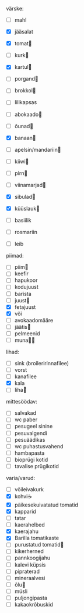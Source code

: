 
värske:
- [ ] mahl
- [x] jääsalat
- [x] tomat🍅
- [ ] kurk🥒
- [x] kartul🥔
- [ ] porgand🥕
- [ ] brokkol🥦
- [ ] lillkapsas
- [ ] abokaado🥑
- [ ] õunad🍏
- [x] banaan🍌
- [ ] apelsin/mandariin🍊
- [ ] kiiwi🥝
- [ ] pirn🍐
- [ ] viinamarjad🍇
- [x] sibulad🧅
- [x] küüslauk🧄
- [ ] basiilik
- [ ] rosmariin

- [ ] leib

piimad:
- [ ] piim🥛
- [ ] keefir
- [ ] hapukoor
- [ ] kodujuust
- [ ] barista
- [ ] juust🧀
- [x] fetajuust
- [x] või
- [ ] avokaadomääre
- [ ] jäätis🍦
- [ ] pelmeenid
- [ ] muna🐣🥚

lihad:
- [ ] sink (broileririnnafilee)
- [ ] vorst
- [ ] kanafilee
- [x] kala
- [ ] liha🥩

mittesöödav:
- [ ] salvakad
- [ ] wc paber
- [ ] pesugeel sinine
- [ ] pesuvalgendi
- [ ] pesuäädikas
- [ ] wc puhastusvahend
- [ ] hambapasta
- [ ] bioprügi kotid
- [ ] tavalise prügikotid

varia/varud:
- [ ] võileivakurk
- [x] kohvi☕️
- [x] päikesekuivatatud tomatid
- [x] kapparid
- [ ] tatar
- [ ] kaerahelbed
- [x] kaerajahu
- [x] Barilla tomatikaste
- [ ] purustatud tomatid🥫
- [ ] kikerherned
- [ ] pannkoogijahu
- [ ] kalevi küpsis
- [ ] pipraterad
- [ ] mineraalvesi
- [ ] õlu🍺
- [ ] müsli
- [ ] puljongipasta
- [ ] kakaokrôbuskid